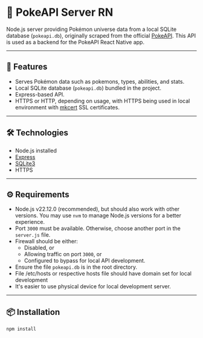 # 🧠 PokeAPI Server RN

Node.js server providing Pokémon universe data from a local SQLite database (`pokeapi.db`), originally scraped from the official [PokeAPI](https://pokeapi.co). This API is used as a backend for the PokeAPI React Native app.

---

## 🚀 Features

- Serves Pokémon data such as pokemons, types, abilities, and stats.
- Local SQLite database (`pokeapi.db`) bundled in the project.
- Express-based API.
- HTTPS or HTTP, depending on usage, with HTTPS being used in local environment with [mkcert](https://github.com/FiloSottile/mkcert) SSL certificates.

---

## 🛠 Technologies

- Node.js installed
- [Express](https://www.npmjs.com/package/express)
- [SQLite3](https://www.npmjs.com/package/sqlite3)
- HTTPS

---

## ⚙️ Requirements

- Node.js v22.12.0 (recommended), but should also work with other versions. You may use `nvm` to manage Node.js versions for a better experience.
- Port `3000` must be available. Otherwise, choose another port in the `server.js` file.
- Firewall should be either:
  - Disabled, or
  - Allowing traffic on port `3000`, or
  - Configured to bypass for local API development.
- Ensure the file `pokeapi.db` is in the root directory.
- File /etc/hosts or respective hosts file should have domain set for local development
- It's easier to use physical device for local development server.

---

## 📦 Installation

```bash
npm install
